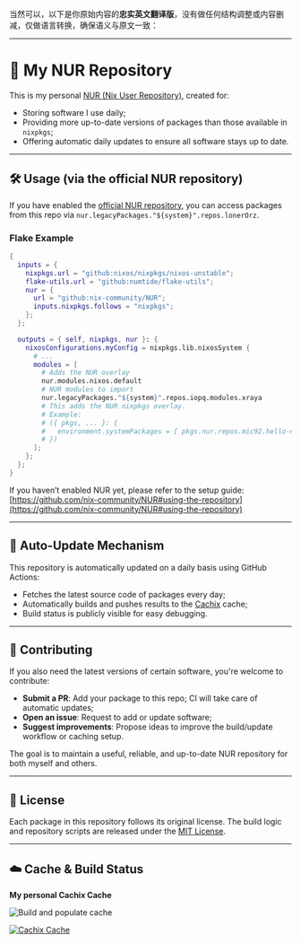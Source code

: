 当然可以，以下是你原始内容的**忠实英文翻译版**，没有做任何结构调整或内容删减，仅做语言转换，确保语义与原文一致：

---

# 🧃 My NUR Repository

This is my personal [NUR (Nix User Repository)](https://github.com/nix-community/NUR), created for:

- Storing software I use daily;
- Providing more up-to-date versions of packages than those available in `nixpkgs`;
- Offering automatic daily updates to ensure all software stays up to date.

---

## 🛠 Usage (via the official NUR repository)

If you have enabled the [official NUR repository](https://github.com/nix-community/NUR), you can access packages from this repo via `nur.legacyPackages."${system}".repos.lonerOrz`.

### Flake Example

```nix
{
  inputs = {
    nixpkgs.url = "github:nixos/nixpkgs/nixos-unstable";
    flake-utils.url = "github:numtide/flake-utils";
    nur = {
      url = "github:nix-community/NUR";
      inputs.nixpkgs.follows = "nixpkgs";
    };
  };

  outputs = { self, nixpkgs, nur }: {
    nixosConfigurations.myConfig = nixpkgs.lib.nixosSystem {
      # ...
      modules = [
        # Adds the NUR overlay
        nur.modules.nixos.default
        # NUR modules to import
        nur.legacyPackages."${system}".repos.iopq.modules.xraya
        # This adds the NUR nixpkgs overlay.
        # Example:
        # ({ pkgs, ... }: {
        #   environment.systemPackages = [ pkgs.nur.repos.mic92.hello-nur ];
        # })
      ];
    };
  };
}
```

If you haven’t enabled NUR yet, please refer to the setup guide:
[https://github.com/nix-community/NUR#using-the-repository](https://github.com/nix-community/NUR#using-the-repository)

---

## 🔄 Auto-Update Mechanism

This repository is automatically updated on a daily basis using GitHub Actions:

- Fetches the latest source code of packages every day;
- Automatically builds and pushes results to the [Cachix](https://loneros.cachix.org) cache;
- Build status is publicly visible for easy debugging.

---

## 🙌 Contributing

If you also need the latest versions of certain software, you're welcome to contribute:

- **Submit a PR**: Add your package to this repo; CI will take care of automatic updates;
- **Open an issue**: Request to add or update software;
- **Suggest improvements**: Propose ideas to improve the build/update workflow or caching setup.

The goal is to maintain a useful, reliable, and up-to-date NUR repository for both myself and others.

---

## 📄 License

Each package in this repository follows its original license.
The build logic and repository scripts are released under the [MIT License](./LICENSE).

---

## ☁️ Cache & Build Status

**My personal Cachix Cache**

![Build and populate cache](https://github.com/lonerOrz/nur-packages/workflows/Build%20and%20populate%20cache/badge.svg)

[![Cachix Cache](https://img.shields.io/badge/cachix-loneros-blue.svg)](https://loneros.cachix.org)
